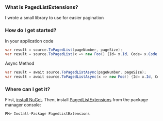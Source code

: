 
### What is PagedListExtensions?

I wrote a small library to use for easier pagination

### How do I get started?

In your application code

```csharp
var result = source.ToPagedList(pageNumber, pageSize);
var result = source.ToPagedList(x => new Foo() {Id= x.Id, Code= x.Code }, pageNumber, pageSize);
```

Async Method

```csharp
var result = await source.ToPagedListAsync(pageNumber, pageSize);
var result = await source.ToPagedListAsync(x => new Foo() {Id= x.Id, Code= x.Code }, pageNumber, pageSize);
```

### Where can I get it?

First, [install NuGet](http://docs.nuget.org/docs/start-here/installing-nuget). Then, install [PagedListExtensions](https://www.nuget.org/packages/PagedListExtensions/) from the package manager console:
```
PM> Install-Package PagedListExtensions
```